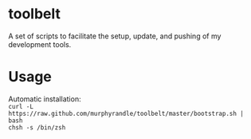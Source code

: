 toolbelt
========

A set of scripts to facilitate the setup, update, and pushing of my development tools.

# Usage

Automatic installation:  
`curl -L https://raw.github.com/murphyrandle/toolbelt/master/bootstrap.sh | bash`  
`chsh -s /bin/zsh`
